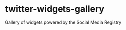 twitter-widgets-gallery
=======================

Gallery of widgets powered by the Social Media Registry
